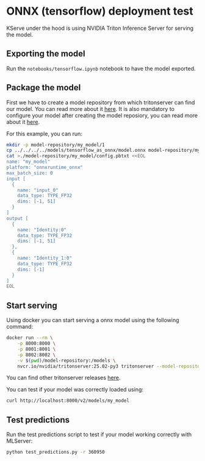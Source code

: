 # ONNX (tensorflow) deployment test

KServe under the hood is using NVIDIA Triton Inference Server for serving the model.

## Exporting the model

Run the `notebooks/tensorflow.ipynb` notebook to have the model exported.

## Package the model

First we have to create a model repository from which tritonserver can find our model. You can read more about it [here](https://docs.nvidia.com/deeplearning/triton-inference-server/user-guide/docs/user_guide/model_repository.html#onnx-models). It is also mandatory to configure your model after creating the model reposiory, you can read more about it [here](https://docs.nvidia.com/deeplearning/triton-inference-server/user-guide/docs/user_guide/model_configuration.html).

For this example, you can run:

```bash
mkdir -p model-repository/my_model/1
cp ../../../../models/tensorflow_as_onnx/model.onnx model-repository/my_model/1/model.onnx
cat >./model-repository/my_model/config.pbtxt <<EOL
name: "my_model"
platform: "onnxruntime_onnx"
max_batch_size: 0
input [
  {
    name: "input_0"
    data_type: TYPE_FP32
    dims: [-1, 51]
  }
]
output [
  {
    name: "Identity:0"
    data_type: TYPE_FP32
    dims: [-1, 51]
  },
  {
    name: "Identity_1:0"
    data_type: TYPE_FP32
    dims: [-1]
  }
]
EOL
```

## Start serving

Using docker you can start serving a onnx model using the following command:

```bash
docker run --rm \
    -p 8000:8000 \
    -p 8001:8001 \
    -p 8002:8002 \
    -v $(pwd)/model-repository:/models \
    nvcr.io/nvidia/tritonserver:25.02-py3 tritonserver --model-repository=/models
```

You can find other tritonserver releases [here](https://docs.nvidia.com/deeplearning/triton-inference-server/release-notes/index.html).

You can test if your model was correctly loaded using:

```bash
curl http://localhost:8000/v2/models/my_model
```

## Test predictions

Run the test predictions script to test if your model working correctly with MLServer:

```bash
python test_predictions.py -r 360950
```